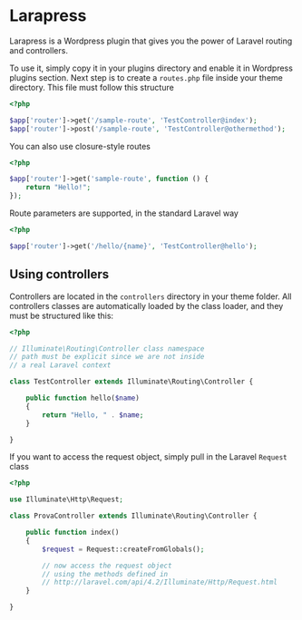 # Larapress

Larapress is a Wordpress plugin that gives you the power of Laravel routing and controllers.

To use it, simply copy it in your plugins directory and enable it in Wordpress plugins section. Next step is to create a `routes.php` file inside your theme directory. This file must follow this structure

```php
<?php

$app['router']->get('/sample-route', 'TestController@index');
$app['router']->post('/sample-route', 'TestController@othermethod');
```

You can also use closure-style routes

```php
<?php

$app['router']->get('sample-route', function () {
    return "Hello!";
});
```

Route parameters are supported, in the standard Laravel way

```php
<?php

$app['router']->get('/hello/{name}', 'TestController@hello');
```

## Using controllers

Controllers are located in the `controllers` directory in your theme folder. All controllers classes are automatically loaded by the class loader, and they must be structured like this:

```php
<?php

// Illuminate\Routing\Controller class namespace
// path must be explicit since we are not inside
// a real Laravel context

class TestController extends Illuminate\Routing\Controller {

    public function hello($name)
    {
        return "Hello, " . $name;
    }

}
```

If you want to access the request object, simply pull in the Laravel `Request` class

```php
<?php

use Illuminate\Http\Request;

class ProvaController extends Illuminate\Routing\Controller {

    public function index()
    {
        $request = Request::createFromGlobals();

        // now access the request object
        // using the methods defined in
        // http://laravel.com/api/4.2/Illuminate/Http/Request.html
    }

}
```